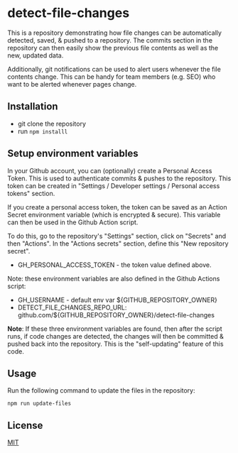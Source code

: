 # detect-file-changes

This is a repository demonstrating how file changes can be 
automatically detected, saved, & pushed to a repository. 
The commits section in the repository can then easily show the 
previous file contents as well as the new, updated data. 

Additionally, git notifications can be used to alert users 
whenever the file contents change. This can be handy for
team members (e.g. SEO) who want to be alerted whenever 
pages change.

## Installation

- git clone the repository
- run `npm installl`

## Setup environment variables

In your Github account, you can (optionally) create a Personal 
Access Token. This is used to authenticate commits & pushes to 
the repository. This token can be created in "Settings / Developer 
settings / Personal access tokens" section.

If you create a personal access token, the token can be saved as 
an Action Secret environment variable (which is encrypted & secure). 
This variable can then be used in the Github Action script.

To do this, go to the repository's "Settings" section, click on 
"Secrets" and then "Actions". In the "Actions secrets" section, 
define this "New repository secret".

- GH_PERSONAL_ACCESS_TOKEN - the token value defined above.

Note: these environment variables are also defined in the Github 
Actions script:

- GH_USERNAME - default env var ${GITHUB_REPOSITORY_OWNER}
- DETECT_FILE_CHANGES_REPO_URL: github.com/${GITHUB_REPOSITORY_OWNER}/detect-file-changes

**Note**: If these three environment variables are found, then 
after the script runs, if code changes are detected, the changes 
will then be committed & pushed back into the repository. This is
the "self-updating" feature of this code.

## Usage
Run the following command to update the files in the repository:
```
npm run update-files
```

## License

[MIT](./LICENSE.md)
